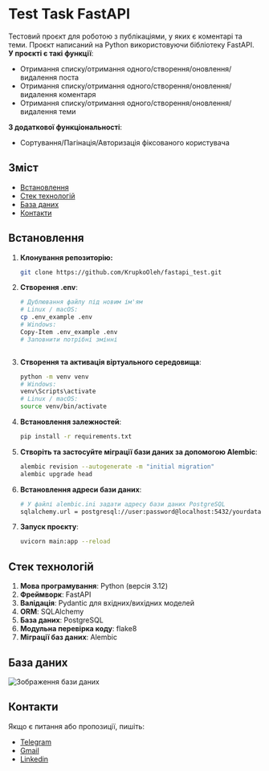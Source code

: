 # Test Task FastAPI

Тестовий проєкт для роботою з публікаціями, у яких є коментарі та теми. 
Проєкт написаний на Python використовуючи бібліотеку FastAPI.  
**У проєкті є такі функції**:
- Отримання списку/отримання одного/створення/оновлення/видалення поста
- Отримання списку/отримання одного/створення/оновлення/видалення коментаря
- Отримання списку/отримання одного/створення/оновлення/видалення теми  

**З додаткової функціональності**:
- Сортування/Пагінація/Авторизація фіксованого користувача

## Зміст

- [Встановлення](#встановлення)
- [Стек технологій](#стек-технологій)
- [База даних](#база-даних)
- [Контакти](#контакти)

## Встановлення

1. **Клонування репозиторію:**
   ```bash
   git clone https://github.com/KrupkoOleh/fastapi_test.git
   
2. **Створення .env**:
   ```bash
   # Дублювання файлу під новим ім'ям
   # Linux / macOS:
   cp .env_example .env
   # Windows:
   Copy-Item .env_example .env
   # Заповнити потрібні змінні

   
   
3. **Створення та активація віртуального середовища**:
   ```bash
   python -m venv venv
   # Windows:
   venv\Scripts\activate
   # Linux / macOS:
   source venv/bin/activate

4. **Встановлення залежностей**:
   ```bash
   pip install -r requirements.txt

5. **Створіть та застосуйте міграції бази даних за допомогою Alembic**:
   ```bash
   alembic revision --autogenerate -m "initial migration"
   alembic upgrade head
6. **Встановлення адреси бази даних**:
   ```bash
   # У файлі alembic.ini задати адресу бази даних PostgreSQL
   sqlalchemy.url = postgresql://user:password@localhost:5432/yourdatabase
   
7. **Запуск проєкту**:
   ```bash
   uvicorn main:app --reload


## Стек технологій
1. **Мова програмування**: Python (версія 3.12)
2. **Фреймворк**: FastAPI
3. **Валідація**: Pydantic для вхідних/вихідних моделей
4. **ORM**: SQLAlchemy
5. **База даних**: PostgreSQL
6. **Модульна перевірка коду**: flake8
7. **Міграції баз даних**: Alembic

## База даних

![Зображення бази даних](https://i.postimg.cc/JngVfYRY/photo-2025-06-01-14-48-57.jpg)

## Контакти
Якщо є питання або пропозиції, пишіть: 
- [Telegram](https://t.me/Oliviezka)
- [Gmail](mailto:oleg.krupko.2003@gmail.com) 
- [Linkedin](https://www.linkedin.com/in/krupkooleh/)